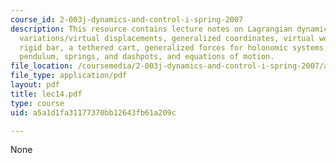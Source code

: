 ```yaml
---
course_id: 2-003j-dynamics-and-control-i-spring-2007
description: This resource contains lecture notes on Lagrangian dynamics, admissible
  variations/virtual displacements, generalized coordinates, virtual work, a hanging
  rigid bar, a tethered cart, generalized forces for holonomic systems, a cart with
  pendulum, springs, and dashpots, and equations of motion.
file_location: /coursemedia/2-003j-dynamics-and-control-i-spring-2007/a5a1d1fa31177370bb12643fb61a209c_lec14.pdf
file_type: application/pdf
layout: pdf
title: lec14.pdf
type: course
uid: a5a1d1fa31177370bb12643fb61a209c

---
```

None